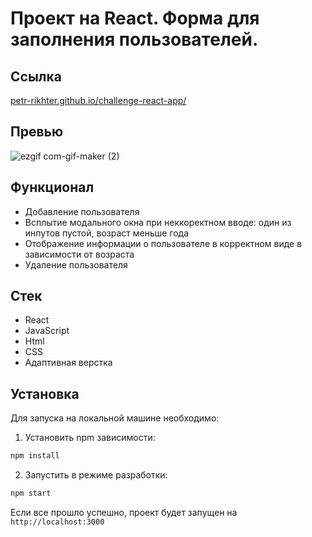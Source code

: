 # Проект на React. Форма для заполнения пользователей.

## Ссылка

[petr-rikhter.github.io/challenge-react-app/](https://petr-rikhter.github.io/react-users-list/)

## Превью

![ezgif com-gif-maker (2)](https://user-images.githubusercontent.com/105044705/201488125-b8bb1f1f-b925-4ce4-b5e3-4d6f5d5d4b2e.gif)

## Функционал

- Добавление пользователя
- Всплытие модального окна при неккоректном вводе: один из инпутов пустой, возраст меньше года
- Отображение информации о пользователе в корректном виде в зависимости от возраста
- Удаление пользователя


## Стек

- React
- JavaScript
- Html
- CSS
- Адаптивная верстка

## Установка

Для запуска на локальной машине необходимо:</br>

1. Установить npm зависимости:</br>

```sh
npm install
```

2. Запустить в режиме разработки:</br>

```sh
npm start
```

Если все прошло успешно, проект будет запущен на `http://localhost:3000`
